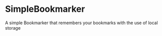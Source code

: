 # SimpleBookmarker

A simple Bookmarker that remembers your bookmarks with the use of local storage

